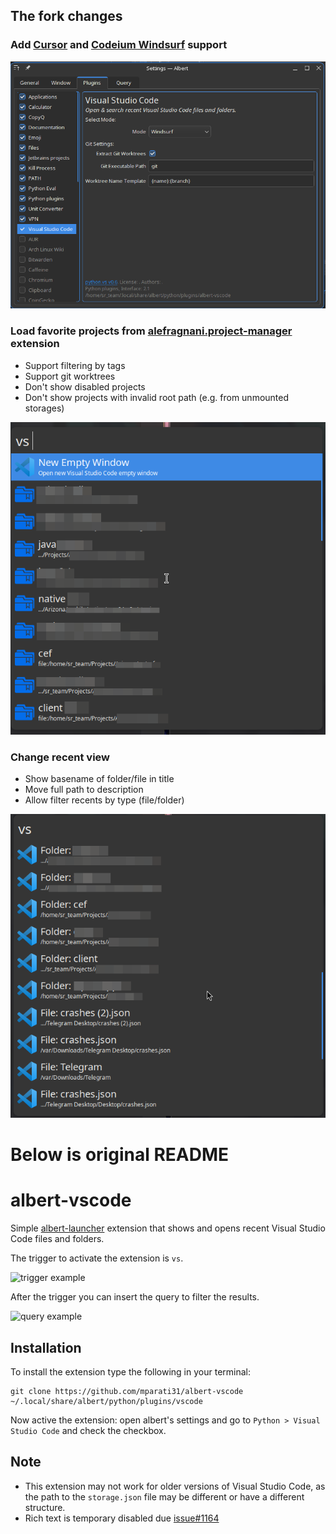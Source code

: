 ## The fork changes

### Add [Cursor](https://www.cursor.com/) and [Codeium Windsurf](https://codeium.com/windsurf) support

![](img/settings.png)

### Load favorite projects from [alefragnani.project-manager](https://github.com/alefragnani/vscode-project-manager) extension

- Support filtering by tags
- Support git worktrees
- Don't show disabled projects
- Don't show projects with invalid root path (e.g. from unmounted storages)

![](img/projects.png)

### Change recent view

- Show basename of folder/file in title
- Move full path to description
- Allow filter recents by type (file/folder)

![](img/recent.png)





# Below is original README

# albert-vscode

Simple [albert-launcher](https://github.com/albertlauncher/albert) extension that shows and opens recent Visual Studio Code files and folders.

The trigger to activate the extension is `vs`.

![trigger example](img/example.png)

After the trigger you can insert the query to filter the results.

![query example](img/example_query.png)

## Installation

To install the extension type the following in your terminal:

```
git clone https://github.com/mparati31/albert-vscode ~/.local/share/albert/python/plugins/vscode
```

Now active the extension: open albert's settings and go to `Python > Visual Studio Code` and check the checkbox.

## Note

- This extension may not work for older versions of Visual Studio Code, as the path to the `storage.json` file may be different or have a different structure.
- Rich text is temporary disabled due [issue#1164](https://github.com/albertlauncher/albert/issues/1164)
